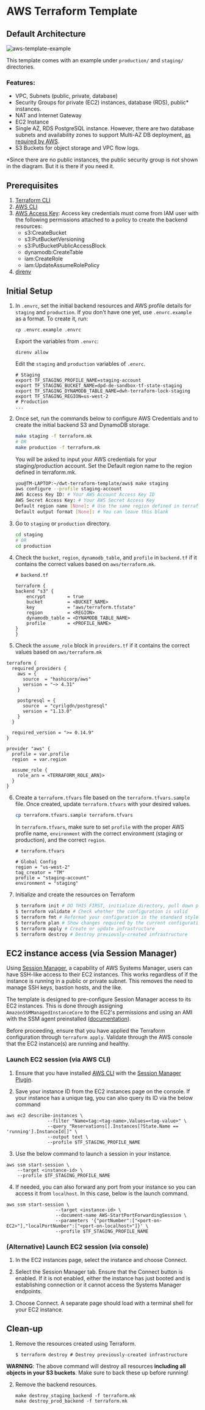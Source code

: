 # AWS Terraform Template

## Default Architecture
![aws-template-example](docs/aws-template-example.png)

This template comes with an example under `production/` and `staging/` directories.

### Features:
- VPC, Subnets (public, private, database)
- Security Groups for private (EC2) instances, database (RDS), public* instances.
- NAT and Internet Gateway
- EC2 Instance
- Single AZ, RDS PostgreSQL instance. However, there are two database subnets and availability zones to support Multi-AZ DB deployment, [as required by AWS](https://docs.amazonaws.cn/en_us/AmazonRDS/latest/UserGuide/CHAP_Tutorials.WebServerDB.CreateVPC.html#:~:text=Amazon%20RDS%20requires%20at%20least%20two%20subnets%20in%20two%20different%20Availability%20Zones%20to%20support%20Multi%2DAZ%20DB%20instance%20deployments.%20This%20tutorial%20creates%20a%20Single%2DAZ%20deployment%2C%20but%20the%20requirement%20makes%20it%20easier%20to%20convert%20to%20a%20Multi%2DAZ%20DB%20instance%20deployment%20in%20the%20future.).
- S3 Buckets for object storage and VPC flow logs.

*Since there are no public instances, the public security group is not shown in the diagram. But it is there if you need it.

## Prerequisites

1. [Terraform CLI](https://www.terraform.io/downloads)
2. [AWS CLI](https://docs.aws.amazon.com/cli/latest/userguide/getting-started-install.html)
3. [AWS Access Key](https://docs.aws.amazon.com/IAM/latest/UserGuide/id_credentials_access-keys.html): Access key credentials must come from IAM user with the following permissions attached to a policy to create the backend resources:
    - s3:CreateBucket
    - s3:PutBucketVersioning
    - s3:PutBucketPublicAccessBlock
    - dynamodb:CreateTable
    - iam:CreateRole
    - iam:UpdateAssumeRolePolicy
4. [direnv](https://direnv.net/docs/installation.html)


## Initial Setup
1. In `.envrc`, set the initial backend resources and AWS profile details for `staging` and `production`. If you don't have one yet, use `.envrc.example` as a format. To create it, run:
    ```
    cp .envrc.example .envrc
    ```
    Export the variables from `.envrc`:
    ```
    direnv allow
    ```
    Edit the `staging` and `production` variables of `.envrc`.
    ```
    # Staging
    export TF_STAGING_PROFILE_NAME=staging-account
    export TF_STAGING_BUCKET_NAME=dpd-de-sandbox-tf-state-staging
    export TF_STAGING_DYNAMODB_TABLE_NAME=dwh-terraform-lock-staging
    export TF_STAGING_REGION=us-west-2
    # Production
    ...
    ```
2. Once set, run the commands below to configure AWS Credentials and to create the initial backend S3 and DynamoDB storage.
    ```bash
    make staging -f terraform.mk
    # OR
    make production -f terraform.mk
    ```
    You will be asked to input your AWS credentials for your staging/production account. Set the Default region name to the region defined in terraform.mk.

    ```bash
    you@TM-LAPTOP:~/dwt-terraform-template/aws$ make staging
    aws configure --profile staging-account
    AWS Access Key ID: # Your AWS Account Access Key ID
    AWS Secret Access Key: # Your AWS Secret Access Key
    Default region name [None]: # Use the same region defined in terraform.mk
    Default output format [None]: # You can leave this blank
    ```

3. Go to `staging` or `production` directory. 
    ```bash
    cd staging
    # OR
    cd production
    ```
4. Check the `bucket`, `region`, `dynamodb_table`, and `profile` in `backend.tf` if it contains the correct values based on `aws/terraform.mk`.
    ```hcl
    # backend.tf

    terraform {
    backend "s3" {
        encrypt        = true
        bucket         = <BUCKET_NAME>
        key            = "aws/terraform.tfstate"
        region         = <REGION>
        dynamodb_table = <DYNAMODB_TABLE_NAME>
        profile        = <PROFILE_NAME>
    }
    }
    ```

5. Check the `assume_role` block in `providers.tf` if it contains the correct values based on `aws/terraform.mk`
  ```hcl
  terraform {
    required_providers {
      aws = {
        source  = "hashicorp/aws"
        version = "~> 4.31"
      }

      postgresql = {
        source  = "cyrilgdn/postgresql"
        version = "1.13.0"
      }
    }

    required_version = ">= 0.14.9"
  }

  provider "aws" {
    profile = var.profile
    region  = var.region

    assume_role {
      role_arn = <TERRAFORM_ROLE_ARN}>
    }
  }
  ```

6. Create a `terraform.tfvars` file based on the `terraform.tfvars.sample` file. Once created, update `terraform.tfvars` with your desired values.
    ```bash
    cp terraform.tfvars.sample terraform.tfvars
    ```
    In `terraform.tfvars`, make sure to set `profile` with the proper AWS profile name, `environment` with the correct environment (staging or production), and the correct `region`.
    ```
    # terraform.tfvars

    # Global Config
    region = "us-west-2"
    tag_creator = "TM"
    profile = "staging-account"
    environment = "staging"
    ```

7. Initialize and create the resources on Terraform

    ```bash
    $ terraform init # DO THIS FIRST, initialize directory, pull down providers
    $ terraform validate # Check whether the configuration is valid
    $ terraform fmt # Reformat your configuration in the standard style
    $ terraform plan # Show changes required by the current configuration
    $ terraform apply # Create or update infrastructure
    $ terraform destroy # Destroy previously-created infrastructure
    ```

## EC2 instance access (via Session Manager)
Using [Session Manager](https://docs.aws.amazon.com/systems-manager/latest/userguide/session-manager.html), a capability of AWS Systems Manager, users can have SSH-like access to their EC2 instances. This works regardless of if the instance is running in a public or private subnet. This removes the need to manage SSH keys, bastion hosts, and the like.

The template is designed to pre-configure Session Manager access to its EC2 instances. This is done through assigning `AmazonSSMManagedInstanceCore` to the EC2's permissions and using an AMI with the SSM agent preinstalled ([documentation](https://docs.aws.amazon.com/systems-manager/latest/userguide/session-manager-prerequisites.html)).

Before proceeding, ensure that you have applied the Terraform configuration through `terraform apply`. Validate through the AWS console that the EC2 instance(s) are running and healthy.

### Launch EC2 session (via AWS CLI)
1. Ensure that you have installed [AWS CLI](https://docs.aws.amazon.com/cli/latest/userguide/getting-started-install.html) with the [Session Manager Plugin](https://docs.aws.amazon.com/systems-manager/latest/userguide/session-manager-working-with-install-plugin.html).

2. Save your instance ID from the EC2 instances page on the console. If your instance has a unique tag, you can also query its ID via the below command
```
aws ec2 describe-instances \
               --filter "Name=tag:<tag-name>,Values=<tag-value>" \
               --query "Reservations[].Instances[?State.Name == 'running'].InstanceId[]" \
               --output text \
               --profile $TF_STAGING_PROFILE_NAME
```

3. Use the below command to launch a session in your instance.
```
aws ssm start-session \
    --target <instance-id> \
    --profile $TF_STAGING_PROFILE_NAME
```

4. If needed, you can also forward any port from your instance so you can access it from `localhost`. In this case, below is the launch command.
```
aws ssm start-session \ 
                  --target <instance-id> \
                  --document-name AWS-StartPortForwardingSession \
                  --parameters '{"portNumber":["<port-on-EC2>"],"localPortNumber":["<port-on-localhost>"]}' \
                  --profile $TF_STAGING_PROFILE_NAME
```

### (Alternative) Launch EC2 session (via console)
1. In the EC2 instances page, select the instance and choose Connect.

2. Select the Session Manager tab. Ensure that the Connect button is enabled. If it is not enabled, either the instance has just booted and is establishing connection or it cannot access the Systems Manager endpoints.

3. Choose Connect. A separate page should load with a terminal shell for your EC2 instance.

## Clean-up
1. Remove the resources created using Terraform.
    ```
    $ terraform destroy # Destroy previously-created infrastructure
    ```

**WARNING**: The above command will destroy all resources **including all objects in your S3 buckets**. Make sure to back these up before running! 

2. Remove the backend resources.
    ```
    make destroy_staging_backend -f terraform.mk
    make destroy_prod_backend -f terraform.mk
    ```
